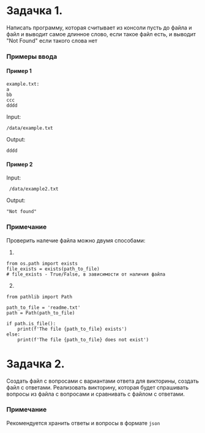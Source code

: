 # Задачка 1.
Написать программу, которая считывает из консоли пусть до файла и файл и выводит самое длинное слово, если такое файл есть, и выводит "Not Found" если такого слова нет


### Примеры ввода

#### Пример 1
```
example.txt:
a
bb
ccc
dddd
```

Input:
    
    /data/example.txt
    
Output:
    
    dddd

#### Пример 2
  
Input:
    
     /data/example2.txt
    
Output:
    
    "Not found"

### Примечание
Проверить налечие файла можно двумя способами:

1. 
```
from os.path import exists
file_exists = exists(path_to_file)
# file_exists - True/False, в зависимости от наличия файла
```

2.
```
from pathlib import Path

path_to_file = 'readme.txt'
path = Path(path_to_file)

if path.is_file():
    print(f'The file {path_to_file} exists')
else:
    print(f'The file {path_to_file} does not exist')
```

# Задачка 2.
Создать файл с вопросами с вариантами ответа для викторины, создать файл с ответами. Реализовать викторину, которая будет спрашивать вопросы из файла с вопросами и сравнивать с файлом с ответами.

### Примечание
Рекомендуется хранить ответы и вопросы в формате ```json```
